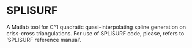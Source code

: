 # SPLISURF
A Matlab tool for C^1 quadratic quasi-interpolating spline generation on criss-cross triangulations.
For use of SPLISURF code, please, refers to ‘SPLISURF reference manual’.
